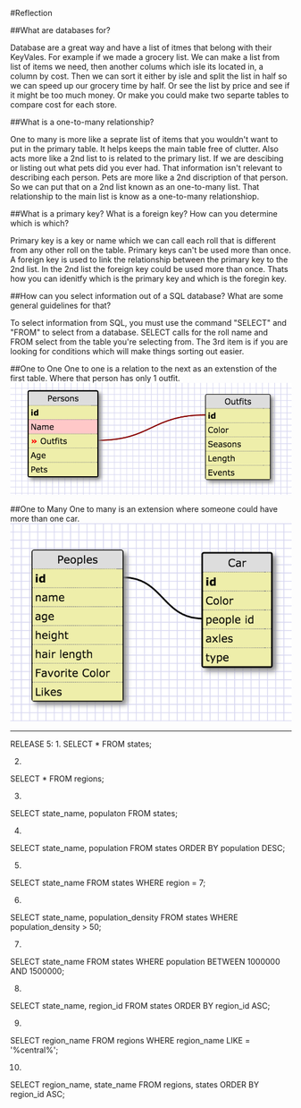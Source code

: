 #Reflection

##What are databases for?

Database are a great way and have a list of itmes that belong with their KeyVales.  For example if we made a grocery list.  We can make a list from list of items we need, then another colums which isle its located in, a column by cost.  Then we can sort it either by isle and split the list in half so we can speed up our grocery time by half.  Or see the list by price and see if it might be too much money.  Or make you could make two separte tables to compare cost for each store.

##What is a one-to-many relationship?

One to many is more like a seprate list of items that you wouldn't want to put in the primary table.  It helps keeps the main table free of clutter.  Also acts more like a 2nd list to is related to the primary list.  If we are descibing or listing out what pets did you ever had.  That information isn't relevant to describing each person.  Pets are more like a 2nd discription of that person.  So we can put that on a 2nd list known as an one-to-many list.  That relationship to the main list is know as a one-to-many relationshiop.

##What is a primary key? What is a foreign key? How can you determine which is which?

Primary key is a key or name which we can call each roll that is different from any other roll on the table.  Primary keys can't be used more than once.
A foreign key is used to link the relationship between the primary key to the 2nd list.  In the 2nd list the foreign key could be used more than once.  Thats how you can idenitfy which is the primary key and which is the foregin key.


##How can you select information out of a SQL database? What are some general guidelines for that?

To select information from SQL, you must use the command "SELECT" and "FROM" to select from a database.  SELECT calls for the roll name and FROM select from the table you're selecting from.  The 3rd item is if you are looking for conditions which will make things sorting out easier.


##One to One
One to one is a relation to the next as an extenstion of the first table.  Where that person has only 1 outfit.
![Screenshot of SQL DESIGN](../imgs/sql_design.png)

##One to Many
One to many is an extension where someone could have more than one car.
![Screenshot of SQL DESIGN](../imgs/sql_one_to_many.png)

<hr>
RELEASE 5:
1.
SELECT * FROM states;

2.
SELECT * FROM regions;

3.
SELECT state_name, populaton
FROM states;

4.
SELECT state_name, population
FROM states
ORDER BY population DESC;

5.
SELECT state_name
FROM states
WHERE region = 7;

6.
SELECT state_name, population_density
FROM states
WHERE population_density > 50;

7.
SELECT state_name
FROM states
WHERE population BETWEEN 1000000 AND 1500000;

8.
SELECT state_name, region_id
FROM states
ORDER BY region_id ASC;

9.
SELECT region_name
FROM regions
WHERE region_name LIKE = '%central%';

10.
SELECT region_name, state_name
FROM regions, states
ORDER BY region_id ASC;

